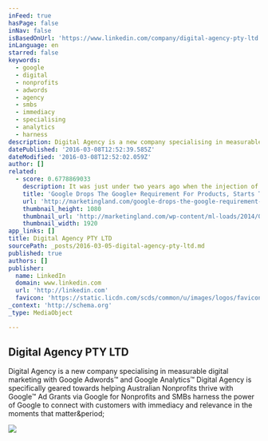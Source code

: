 ```yaml
---
inFeed: true
hasPage: false
inNav: false
isBasedOnUrl: 'https://www.linkedin.com/company/digital-agency-pty-ltd'
inLanguage: en
starred: false
keywords:
  - google
  - digital
  - nonprofits
  - adwords
  - agency
  - smbs
  - immediacy
  - specialising
  - analytics
  - harness
description: Digital Agency is a new company specialising in measurable digital marketing with Google Adwords™ and Google Analytics™ Digital Agency is specifically geared towards helping Australian Nonprofits thrive with Google™ Ad Grants via Google for Nonprofits and SMBs harness the power of Google to connect with customers with immediacy and relevance in the moments that matter.
datePublished: '2016-03-08T12:52:39.585Z'
dateModified: '2016-03-08T12:52:02.059Z'
author: []
related:
  - score: 0.6778869033
    description: It was just under two years ago when the injection of Google+ into YouTube comments caused quite a controversy. This change required the use of a Google+ account to participate in conversations on Google products. A new announcement today is decentralizing Google+ for Google users and focusing back on a standard Google account.
    title: 'Google Drops The Google+ Requirement For Products, Starts Today With YouTube'
    url: 'http://marketingland.com/google-drops-the-google-requirement-for-products-starts-today-with-youtube-136651'
    thumbnail_height: 1080
    thumbnail_url: 'http://marketingland.com/wp-content/ml-loads/2014/07/google-plus-logo2-1920.jpg'
    thumbnail_width: 1920
app_links: []
title: Digital Agency PTY LTD
sourcePath: _posts/2016-03-05-digital-agency-pty-ltd.md
published: true
authors: []
publisher:
  name: LinkedIn
  domain: www.linkedin.com
  url: 'http://linkedin.com'
  favicon: 'https://static.licdn.com/scds/common/u/images/logos/favicons/v1/favicon.ico'
_context: 'http://schema.org'
_type: MediaObject

---
```

<article style=""><h1>Digital Agency PTY LTD</h1><p>Digital Agency is a new company specialising in measurable digital marketing with Google Adwords™ and Google Analytics™ Digital Agency is specifically geared towards helping Australian Nonprofits thrive with Google™ Ad Grants via Google for Nonprofits and SMBs harness the power of Google to connect with customers with immediacy and relevance in the moments that matter&amp;period;</p><img src="https://media.licdn.com/media/AAEAAQAAAAAAAASlAAAAJDkzMzk5MmY4LTZlZWEtNDFhMS04ZjI2LTcxNmNkMTFhNWU4Ng.png" /></article>